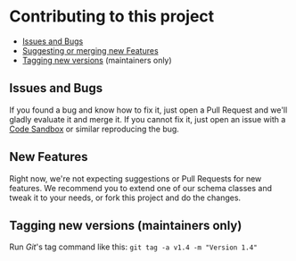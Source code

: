 # Contributing to this project

- [Issues and Bugs](#issues-and-bugs)
- [Suggesting or merging new Features](#new-features)
- [Tagging new versions](#tagging-new-versions) (maintainers only)

## <a name="issues-and-bugs"></a> Issues and Bugs

If you found a bug and know how to fix it, just open a Pull Request and we'll gladly evaluate it and merge it. If you cannot fix it, just open an issue with a [Code Sandbox](https://codesandbox.io/) or similar reproducing the bug.

## <a name="new-features"></a> New Features

Right now, we're not expecting suggestions or Pull Requests for new features. We recommend you to extend one of our schema classes and tweak it to your needs, or fork this project and do the changes.

## <a name="tagging-new-versions"></a> Tagging new versions (maintainers only)

Run _Git_'s tag command like this: `git tag -a v1.4 -m "Version 1.4"`
